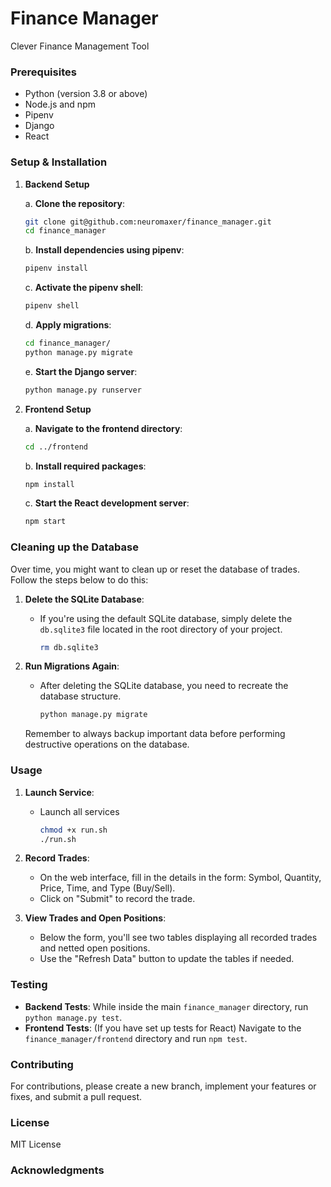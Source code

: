 # Finance Manager

Clever Finance Management Tool

### Prerequisites

-   Python (version 3.8 or above)
-   Node.js and npm
-   Pipenv
-   Django
-   React

### Setup & Installation

1. **Backend Setup**

    a. **Clone the repository**:

    ```bash
    git clone git@github.com:neuromaxer/finance_manager.git
    cd finance_manager
    ```

    b. **Install dependencies using pipenv**:

    ```bash
    pipenv install
    ```

    c. **Activate the pipenv shell**:

    ```bash
    pipenv shell
    ```

    d. **Apply migrations**:

    ```bash
    cd finance_manager/
    python manage.py migrate
    ```

    e. **Start the Django server**:

    ```bash
    python manage.py runserver
    ```

2. **Frontend Setup**

    a. **Navigate to the frontend directory**:

    ```bash
    cd ../frontend
    ```

    b. **Install required packages**:

    ```bash
    npm install
    ```

    c. **Start the React development server**:

    ```bash
    npm start
    ```

### Cleaning up the Database

Over time, you might want to clean up or reset the database of trades. Follow the steps below to do this:

1. **Delete the SQLite Database**:

    - If you're using the default SQLite database, simply delete the `db.sqlite3` file located in the root directory of your project.
        ```bash
        rm db.sqlite3
        ```

2. **Run Migrations Again**:

    - After deleting the SQLite database, you need to recreate the database structure.
        ```bash
        python manage.py migrate
        ```

    Remember to always backup important data before performing destructive operations on the database.

### Usage

1. **Launch Service**:

    - Launch all services
        ```bash
        chmod +x run.sh
        ./run.sh
        ```

2. **Record Trades**:

    - On the web interface, fill in the details in the form: Symbol, Quantity, Price, Time, and Type (Buy/Sell).
    - Click on "Submit" to record the trade.

3. **View Trades and Open Positions**:
    - Below the form, you'll see two tables displaying all recorded trades and netted open positions.
    - Use the "Refresh Data" button to update the tables if needed.

### Testing

-   **Backend Tests**: While inside the main `finance_manager` directory, run `python manage.py test`.
-   **Frontend Tests**: (If you have set up tests for React) Navigate to the `finance_manager/frontend` directory and run `npm test`.

### Contributing

For contributions, please create a new branch, implement your features or fixes, and submit a pull request.

### License

MIT License

### Acknowledgments
